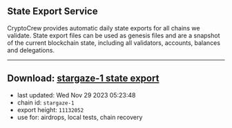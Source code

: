 ## State Export Service
CryptoCrew provides automatic daily state exports for all chains we validate. State export files can be used as genesis files and are a snapshot of the current blockchain state, including all validators, accounts, balances and delegations.

---
**Download: [stargaze-1 state export](https://dl.ccvalidators.com/SERVICE/stargaze/stargaze-1_export_11132052.json)**
---

- last updated: Wed Nov 29 2023 05:23:48
- chain id: `stargaze-1`
- export height: `11132052`
- use for: airdrops, local tests, chain recovery
